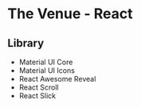 # The Venue - React
## Library

-   Material UI Core
-   Material UI Icons
-   React Awesome Reveal
-   React Scroll
-   React Slick
